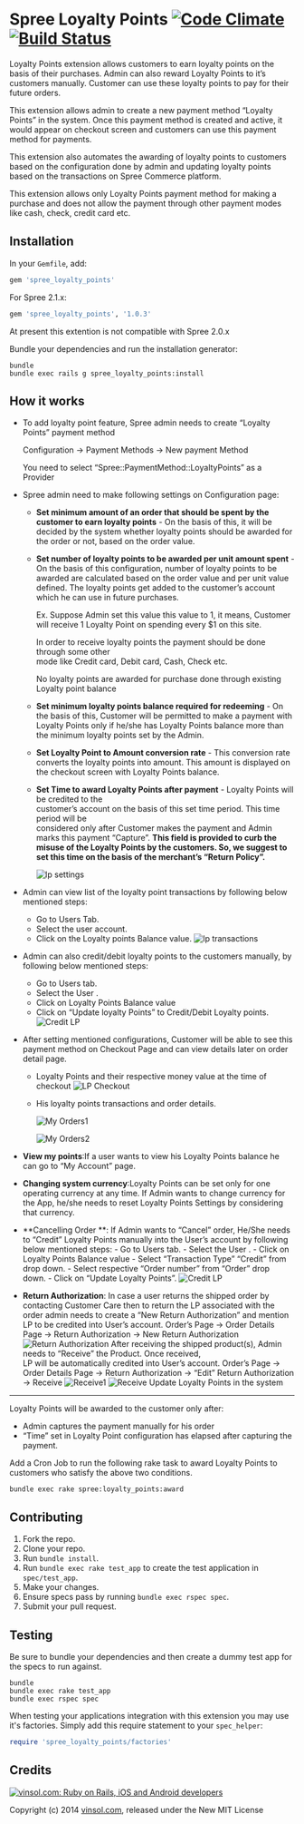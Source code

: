 Spree Loyalty Points [![Code Climate](https://codeclimate.com/github/vinsol/spree-loyalty-points.png)](https://codeclimate.com/github/vinsol/spree-loyalty-points) [![Build Status](https://travis-ci.org/vinsol/spree-loyalty-points.png?branch=master)](https://travis-ci.org/vinsol/spree-loyalty-points)
====================

Loyalty Points extension allows customers to earn loyalty points on the basis of their purchases. Admin can also reward Loyalty Points to it’s customers manually. Customer can use these loyalty points to pay for their future orders.

This extension allows admin to create a new payment method “Loyalty Points” in the system. Once this payment method is created and active, it would appear on checkout screen and customers can use this payment method for payments.

This extension also automates the awarding of loyalty points to customers based on the configuration done by admin and updating loyalty points based on the transactions on Spree Commerce platform. 

This extension allows only Loyalty Points payment method for making a purchase and does not allow the payment through other payment modes like cash, check, credit card etc.

Installation
------------

In your `Gemfile`, add:

```ruby
gem 'spree_loyalty_points'
```

For Spree 2.1.x:
```ruby
gem 'spree_loyalty_points', '1.0.3'
```

At present this extention is not compatible with Spree 2.0.x

Bundle your dependencies and run the installation generator:

```shell
bundle
bundle exec rails g spree_loyalty_points:install
```

How it works 
-----

* To add loyalty point feature, Spree admin needs to create “Loyalty Points” payment method 

    Configuration -> Payment Methods -> New payment Method 
    
    You need to select “Spree::PaymentMethod::LoyaltyPoints” as a Provider

* Spree admin need to make following settings on Configuration page:

   - **Set minimum amount of an order that should be spent by the customer to earn loyalty points** - On the basis of this, it will be decided by the system whether loyalty points should be awarded for the order or not, based on the order value.

  - **Set number of loyalty points to be awarded per unit amount spent** - On the    basis of this configuration, number of loyalty points to be awarded are calculated based on the order  value and per unit value defined. The loyalty points get added to the customer’s account which he can use in future purchases. 

    Ex. Suppose Admin set this value this value to 1, it means, Customer will receive 1 Loyalty Point on spending every $1 on this site.

       In order to receive loyalty points the payment should be done through some other  
     mode like Credit card, Debit card, Cash, Check etc.
          
     No loyalty points are awarded for purchase done through existing Loyalty point 
    balance

  - **Set minimum loyalty points balance required for redeeming** - On the basis of this, Customer will be permitted to make a payment with Loyalty Points only if he/she has Loyalty Points balance more than the minimum loyalty points set by the Admin. 

  - **Set Loyalty Point to Amount conversion rate** - This conversion rate converts the loyalty points into amount. This amount is displayed on the checkout screen with Loyalty Points balance.

  - **Set Time to award Loyalty Points after payment** - Loyalty Points will be credited to the    
        customer’s account on the basis of  this set time period. This time period will be     
        considered only after Customer makes the payment and Admin marks this payment 
       “Capture”.
    **This field is provided to curb the misuse of the Loyalty Points by the customers. So, we 
       suggest  to set this time on the basis of the merchant’s “Return Policy”.**

    ![lp settings](http://vinsol.com/gems_screenshots/spree-loyalty-points/lp%20settings.png)

* Admin can view list of the loyalty point transactions by following below mentioned steps:

  -  Go to Users Tab.
  - Select the user account.
  - Click on the Loyalty points Balance value.
![lp transactions](http://vinsol.com/gems_screenshots/spree-loyalty-points/lp%20transactions.png)

* Admin can also credit/debit loyalty points to the customers manually, by following below mentioned steps:
    
  - Go to Users tab.
  - Select the User .
  - Click on Loyalty Points Balance value
  - Click on “Update loyalty Points” to Credit/Debit Loyalty points.
   ![Credit LP](http://vinsol.com/gems_screenshots/spree-loyalty-points/credit%20lp.png)
  
* After setting mentioned configurations, Customer will be able to see this payment method on Checkout Page and can view details later on order detail page. 

  - Loyalty Points and their respective money value at the time of checkout
    ![LP Checkout](http://vinsol.com/gems_screenshots/spree-loyalty-points/checkout.png)
  
  - His loyalty points transactions and order details.

    ![My Orders1](http://vinsol.com/gems_screenshots/spree-loyalty-points/lp%20myorders1.png)

    ![My Orders2](http://vinsol.com/gems_screenshots/spree-loyalty-points/lp%20myorders2.png)
* **View my points**:If a user wants to view his Loyalty Points balance he can go to “My Account” page.
* **Changing system currency**:Loyalty Points can be set only for one operating currency at any time. If Admin wants to change currency for the App, he/she needs to reset Loyalty Points Settings by considering that currency.
* **Cancelling Order **: If Admin wants to “Cancel” order, He/She needs to “Credit” Loyalty 
     Points manually into the User’s account by following below mentioned steps:
      - Go to Users tab.
      - Select the User .
      - Click on Loyalty Points Balance value
      - Select “Transaction Type” “Credit” from drop down.
      - Select respective “Order number” from “Order” drop down.
      - Click on “Update Loyalty Points”.
   ![Credit LP](http://vinsol.com/gems_screenshots/spree-loyalty-points/credit%20lp.png)
* **Return Authorization**: In case a user returns the shipped order by contacting Customer Care then to return the LP associated with the order admin needs to create a “New Return Authorization” and mention LP to be credited into User’s account. 
    Order’s Page -> Order Details Page -> Return Authorization -> New Return Authorization
   ![Return Authorization](http://vinsol.com/gems_screenshots/spree-loyalty-points/return%20authorization.png)
    After receiving the shipped product(s), Admin needs to “Receive” the Product. Once received,   
    LP will be automatically credited into User’s account.
   Order’s Page -> Order Details Page -> Return Authorization -> “Edit” Return Authorization -> 
   Receive
   ![Receive1](http://vinsol.com/gems_screenshots/spree-loyalty-points/receive1.png)
   ![Receive](http://vinsol.com/gems_screenshots/spree-loyalty-points/receive.png)
Update Loyalty Points in the system
-----

Loyalty Points will be awarded to the customer only after:
   - Admin captures the payment manually for his order
   - “Time” set in Loyalty Point configuration has elapsed after capturing the payment. 

Add a Cron Job to run the following rake task to award Loyalty Points to customers who satisfy the above two conditions. 

```shell
bundle exec rake spree:loyalty_points:award
```



Contributing
------------

1. Fork the repo.
2. Clone your repo.
3. Run `bundle install`.
4. Run `bundle exec rake test_app` to create the test application in `spec/test_app`.
5. Make your changes.
6. Ensure specs pass by running `bundle exec rspec spec`.
7. Submit your pull request.

Testing
-------

Be sure to bundle your dependencies and then create a dummy test app for the specs to run against.

```shell
bundle
bundle exec rake test_app
bundle exec rspec spec
```

When testing your applications integration with this extension you may use it's factories.
Simply add this require statement to your `spec_helper`:

```ruby
require 'spree_loyalty_points/factories'
```

Credits
-------

[![vinsol.com: Ruby on Rails, iOS and Android developers](http://vinsol.com/vin_logo.png "Ruby on Rails, iOS and Android developers")](http://vinsol.com)

Copyright (c) 2014 [vinsol.com](http://vinsol.com "Ruby on Rails, iOS and Android developers"), released under the New MIT License
